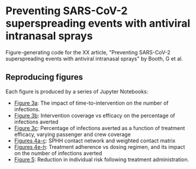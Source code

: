 # Preventing SARS-CoV-2 superspreading events with antiviral intranasal sprays
 Figure-generating code for the XX article, "Preventing SARS-CoV-2 superspreading events with antiviral intranasal sprays" by Booth, G et al.

## Reproducing figures
Each figure is produced by a series of Jupyter Notebooks:

* [Figure 3a](cruiseship/simulation/figure3a_intervention_time.ipynb): The impact of time-to-intervention on the number of infections.
* [Figure 3b](cruiseship/simulation/figure3b_coverage_efficacy.ipynb): Intervention coverage vs efficacy on the percentage of infections averted
* [Figure 3c](cruiseship/simulation/figure3c_efficacy_scenario.ipynb): Percentage of infections averted as a function of treatment efficacy, varying passenger and crew coverage
* [Figures 4a-c](conference/simulation/figure4a-c_network.ipynb): SPHH contact network and weighted contact matrix
* [Figures 4e-h](conference/simulation/figure4e-h_infections_averted.ipynb): Treatment adherence vs dosing regimen, and its impact on the number of infections averted
* [Figure 5](conference/simulation/figure5_protected_vs_unprotected.ipynb): Reduction in individual risk following treatment administration.
